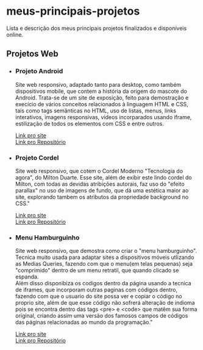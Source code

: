 # <h1>meus-principais-projetos</h1>
Lista e descrição dos meus principais projetos finalizados e disponíveis online.

<h2>Projetos Web</h2>
<ul>
  <li>
    <h3>Projeto Android</h3>
    <p>Site web responsivo, adaptado tanto para desktop, como também dispositivos mobile, que contem a história da origem do mascote do Android. Trata-se de um site de exposição, feito para demostração e execício de vários conceitos relacionados à linguagem HTML e CSS, tais como tags semânticas no HTML, uso de listas, menus, links interativos, imagens responsivas, videos incorparados usando iframe, estilização de todos os elementos com CSS e entre outros.</p>
    <a href="https://emanoel-ferreira-ls.github.io/ProjetoAndroid/" target="_blank">Link pro site</a> <br>
    <a href="https://github.com/Emanoel-Ferreira-LS/ProjetoAndroid" target="_blank">Link pro Repositório</a>
  </li>

  <li>
    <h3>Projeto Cordel</h3>
    <p>Site web responsivo, que cotem o Cordel Moderno "Tecnologia do agora", do Milton Duarte. Esse site, além de exibir este lindo cordel do Milton, com todas as devidas atribições autorais, faz uso do "efeito parallax" no uso de imagens de fundo, que dá uma estética maior ao site, explorando tambem os atributos da propriedade background no CSS."</p>
    <a href="https://emanoel-ferreira-ls.github.io/projeto-cordel/" target="_blank">Link pro site</a> <br>
     <a href="https://github.com/Emanoel-Ferreira-LS/projeto-cordel" target="_blank">Link pro Repositório</a>
  </li>

   <li>
    <h3>Menu Hamburguinho</h3>
    <p>Site web responsivo, que demostra como criar o "menu hamburguinho". Tecnica muito usada para adaptar sites a dispositivos móveis utlizando as Medias Queries, fazendo com que o menu(em telas pequenas) seja "comprimido" dentro de um menu retratil, que quando clicado se espanda.<br> Além disso disponibiza os codigos dentro da página usando a tecnica de iframes, que incorporam  outras paginas com códigos dentro, fazendo com que o usuario do site possa ver e copiar o código no proprio site, além de que esse código não sofrerá alteração de indioma pois se encontra dentro das tags &lt;pre&gt; e &lt;code&gt; que matêm sua forma original, criando assim uma versão dos famosos campos de códigos das páginas relacionadas ao mundo da programação."</p>
    <a href="https://emanoel-ferreira-ls.github.io/menu-hamburguinho/" target="_blank">Link pro site</a> <br>
     <a href="https://github.com/Emanoel-Ferreira-LS/menu-hamburguinho" target="_blank">Link pro Repositório</a>
  </li>
</ul>


